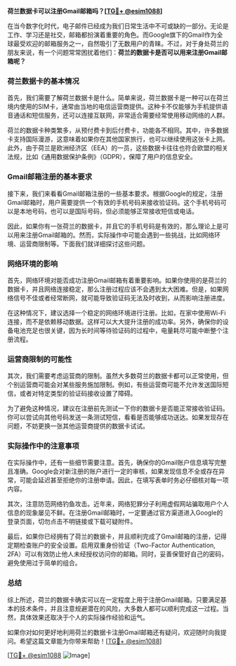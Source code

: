 **荷兰数据卡可以注册Gmail邮箱吗？[[TG💪+ @esim1088](https://t.me/s/esim1088)]**

在当今数字化时代，电子邮件已经成为我们日常生活中不可或缺的一部分。无论是工作、学习还是社交，邮箱都扮演着重要的角色。而Google旗下的Gmail作为全球最受欢迎的邮箱服务之一，自然吸引了无数用户的青睐。不过，对于身处荷兰的朋友来说，有一个问题常常困扰着他们：**荷兰的数据卡是否可以用来注册Gmail邮箱呢？**

### 荷兰数据卡的基本情况

首先，我们需要了解荷兰数据卡是什么。简单来说，荷兰数据卡是一种可以在荷兰境内使用的SIM卡，通常由当地的电信运营商提供。这种卡不仅能够为手机提供语音通话和短信服务，还可以连接互联网，非常适合需要经常使用移动网络的人群。

荷兰的数据卡种类繁多，从预付费卡到后付费卡，功能各不相同。其中，许多数据卡支持国际漫游，这意味着如果你在其他国家旅行，也可以继续使用这张卡上网。此外，由于荷兰是欧洲经济区（EEA）的一员，这些数据卡往往也符合欧盟的相关法规，比如《通用数据保护条例》（GDPR），保障了用户的信息安全。

### Gmail邮箱注册的基本要求

接下来，我们来看看Gmail邮箱注册的一些基本要求。根据Google的规定，注册Gmail邮箱时，用户需要提供一个有效的手机号码来接收验证码。这个手机号码可以是本地号码，也可以是国际号码，但必须能够正常接收短信或电话。

因此，如果你有一张荷兰的数据卡，并且它的手机号码是有效的，那么理论上是可以用来注册Gmail邮箱的。然而，实际操作中可能会遇到一些挑战，比如网络环境、运营商限制等。下面我们就详细探讨这些问题。

### 网络环境的影响

首先，网络环境对能否成功注册Gmail邮箱有着重要影响。如果你使用的是荷兰的数据卡，并且网络连接稳定，那么注册过程应该不会遇到太大困难。但是，如果网络信号不佳或者经常断网，就可能导致验证码无法及时收到，从而影响注册进度。

在这种情况下，建议选择一个稳定的网络环境进行注册。比如，在家中使用Wi-Fi连接，而不是依赖移动数据。这样可以大大提升注册的成功率。另外，确保你的设备电池充足也很关键，因为长时间等待验证码的过程中，电量耗尽可能中断整个注册流程。

### 运营商限制的可能性

其次，我们需要考虑运营商的限制。虽然大多数荷兰的数据卡都可以正常使用，但个别运营商可能会对某些服务施加限制。例如，有些运营商可能不允许发送国际短信，或者对特定类型的验证码接收设置了障碍。

为了避免这种情况，建议在注册前先测试一下你的数据卡是否能正常接收验证码。你可以尝试向其他号码发送一条测试短信，看看是否能够成功送达。如果发现存在问题，不妨更换一张其他运营商提供的数据卡试试。

### 实际操作中的注意事项

在实际操作中，还有一些细节需要注意。首先，确保你的Gmail账户信息填写完整且准确。Google会对新注册的账户进行一定的审核，如果发现信息不全或存在异常，可能会延迟甚至拒绝你的注册申请。因此，在填写表单时务必仔细核对每一项内容。

其次，注意防范网络钓鱼攻击。近年来，网络犯罪分子利用虚假网站骗取用户个人信息的现象屡见不鲜。在注册Gmail邮箱时，一定要通过官方渠道进入Google的登录页面，切勿点击不明链接或下载可疑附件。

最后，如果你已经拥有了荷兰的数据卡，并且顺利完成了Gmail邮箱的注册，记得定期检查账户的安全设置。启用双重身份验证（Two-Factor Authentication, 2FA）可以有效防止他人未经授权访问你的邮箱。同时，妥善保管好自己的密码，避免使用过于简单的组合。

### 总结

综上所述，荷兰的数据卡确实可以在一定程度上用于注册Gmail邮箱。只要满足基本的技术条件，并且注意规避潜在的风险，大多数人都可以顺利完成这一过程。当然，具体效果还取决于个人的实际操作经验和运气。

如果你对如何更好地利用荷兰的数据卡注册Gmail邮箱还有疑问，欢迎随时向我提问。希望这篇文章能为你带来帮助！[[TG💪+ @esim1088](https://t.me/s/esim1088)]

[[TG💪+ @esim1088](https://t.me/s/esim1088) ![Image](https://i.postimg.cc/4NQfJmqS/Snipaste-2025-05-13-00-14-12.png)]